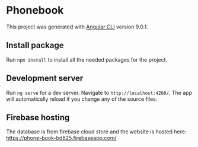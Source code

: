 # Phonebook

This project was generated with [Angular CLI](https://github.com/angular/angular-cli) version 9.0.1.

## Install package

Run `npm install` to install all the needed packages for the project.

## Development server

Run `ng serve` for a dev server. Navigate to `http://localhost:4200/`. The app will automatically reload if you change any of the source files.

## Firebase hosting

The database is from firebase cloud store and the website is hosted here: https://phone-book-bd825.firebaseapp.com/
